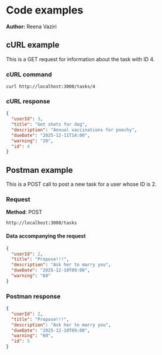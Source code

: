 # Code examples

**Author:** Reena Vaziri

## cURL example

This is a GET request for information about the task with ID 4.

### cURL command

```shell
curl http://localhost:3000/tasks/4
```

### cURL response

```json
{
  "userId": 3,
  "title": "Get shots for dog",
  "description": "Annual vaccinations for poochy",
  "dueDate": "2025-12-11T14:00",
  "warning": "20",
  "id": 4
}
```

## Postman example

This is a POST call to post a new task for a user whose ID is 2.

### Request

**Method**: POST

```shell
http://localhost:3000/tasks
```

#### Data accompanying the request

```json
{
  "userId": 2,
  "title": "Propose!!!",
  "description": "Ask her to marry you",
  "dueDate": "2025-12-10T09:00",
  "warning": "60"
}
```

### Postman response

```json
{
  "userId": 2,
  "title": "Propose!!!",
  "description": "Ask her to marry you",
  "dueDate": "2025-12-10T09:00",
  "warning": "60",
  "id": 5
}
```

